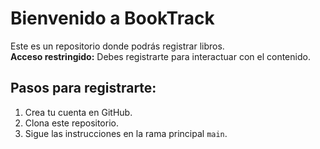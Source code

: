 # Bienvenido a BookTrack

Este es un repositorio donde podrás registrar libros.  
**Acceso restringido:** Debes registrarte para interactuar con el contenido.  

## Pasos para registrarte:
1. Crea tu cuenta en GitHub.
2. Clona este repositorio.
3. Sigue las instrucciones en la rama principal `main`.


